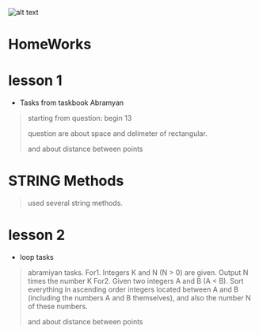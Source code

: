 ![alt text](http://www.eventloopconsulting.com/img/portfolio/circus.png)

# HomeWorks
# lesson 1
- Tasks from taskbook Abramyan
> starting from question: begin 13
>
> question are about space and delimeter of rectangular.
>
> and about distance between points


# STRING Methods

>used several string methods.

# lesson 2

- loop tasks
> abramiyan tasks.
> For1. Integers K and N (N > 0) are given. Output N times the number K
> For2. Given two integers A and B (A < B). Sort everything in ascending order
integers located between A and B (including the numbers A and B themselves), and
also the number N of these numbers.
>
> and about distance between points


